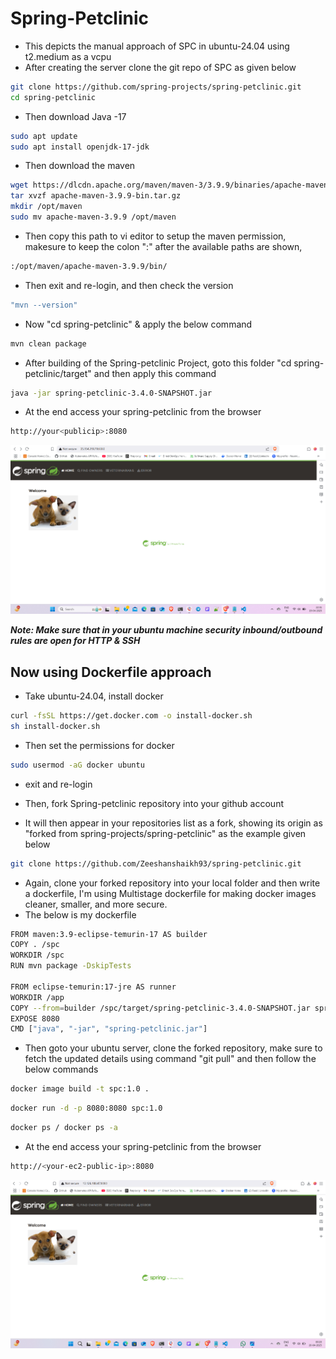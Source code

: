 # Spring-Petclinic

* This depicts the manual approach of SPC in ubuntu-24.04 using t2.medium as a vcpu
* After creating the server clone the git repo of SPC as given below

```bash
git clone https://github.com/spring-projects/spring-petclinic.git
cd spring-petclinic
```

* Then download Java -17

```bash
sudo apt update 
sudo apt install openjdk-17-jdk
```

* Then download the maven

```bash
wget https://dlcdn.apache.org/maven/maven-3/3.9.9/binaries/apache-maven-3.9.9-bin.tar.gz
tar xvzf apache-maven-3.9.9-bin.tar.gz
mkdir /opt/maven
sudo mv apache-maven-3.9.9 /opt/maven
```

* Then copy this path to vi editor to setup the maven permission, makesure to keep the colon ":" after the available paths are shown,

```bash
:/opt/maven/apache-maven-3.9.9/bin/
```

* Then exit and re-login, and then check the version

```bash  
"mvn --version"
```


* Now "cd spring-petclinic" & apply the below command

```bash
mvn clean package
```

* After building of the Spring-petclinic Project, goto this folder "cd spring-petclinic/target" and then apply this command
  
```bash
java -jar spring-petclinic-3.4.0-SNAPSHOT.jar
```

* At the end access your spring-petclinic from the browser

```bash
http://your<publicip>:8080
```

![alt text](images/image.png)

***Note: Make sure that in your ubuntu machine security inbound/outbound rules are open for HTTP & SSH***

## Now using Dockerfile approach

* Take ubuntu-24.04, install docker

```bash
curl -fsSL https://get.docker.com -o install-docker.sh
sh install-docker.sh
```

* Then set the permissions for docker

```bash
sudo usermod -aG docker ubuntu
```

* exit and re-login

* Then, fork Spring-petclinic repository into your github account
* It will then appear in your repositories list as a fork, showing its origin as "forked from spring-projects/spring-petclinic" as the example given below

```bash
git clone https://github.com/Zeeshanshaikh93/spring-petclinic.git
```

* Again, clone your forked repository into your local folder and then write a dockerfile, I'm using Multistage dockerfile for making docker    images cleaner, smaller, and more secure.
* The below is my dockerfile

```bash
FROM maven:3.9-eclipse-temurin-17 AS builder
COPY . /spc
WORKDIR /spc
RUN mvn package -DskipTests

FROM eclipse-temurin:17-jre AS runner
WORKDIR /app
COPY --from=builder /spc/target/spring-petclinic-3.4.0-SNAPSHOT.jar spring-petclinic.jar
EXPOSE 8080
CMD ["java", "-jar", "spring-petclinic.jar"]
```

* Then goto your ubuntu server, clone the forked repository, make sure to fetch the updated details using command "git pull" and then follow the below commands

```bash
docker image build -t spc:1.0 .
```

```bash
docker run -d -p 8080:8080 spc:1.0
```

```bash
docker ps / docker ps -a
```

* At the end access your spring-petclinic from the browser

```bash
http://<your-ec2-public-ip>:8080
```

![alt text](images/image01.png)